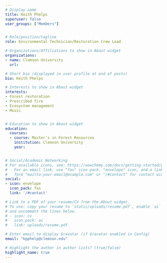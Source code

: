 ```yaml
---
# Display name
title: Keith Phelps
superuser: false
user_groups: ["Members"]


# Role/position/tagline
role: Environmental Technician/Restoration Crew Lead

# Organizations/Affiliations to show in About widget
organizations:
- name: Clemson University
  url: 

# Short bio (displayed in user profile at end of posts)
bio: Keith Phelps

# Interests to show in About widget
interests:
- Forest restoration
- Prescribed fire
- Ecosystem management
- Music


# Education to show in About widget
education:
  courses:
  - course: Master's in Forest Resources
    institution: Clemson University
    year: 


# Social/Academic Networking
# For available icons, see: https://wowchemy.com/docs/getting-started/page-builder/#icons
#   For an email link, use "fas" icon pack, "envelope" icon, and a link in the
#   form "mailto:your-email@example.com" or "/#contact" for contact widget.
social:
- icon: envelope
  icon_pack: fas
  link: '/#contact'

# Link to a PDF of your resume/CV from the About widget.
# To use: copy your resume to `static/uploads/resume.pdf`, enable `ai` icons in `params.toml`,
# and uncomment the lines below.
# - icon: cv
#   icon_pack: ai
#   link: uploads/resume.pdf

# Enter email to display Gravatar (if Gravatar enabled in Config)
email: "kpphelp@clemson.edu"

# Highlight the author in author lists? (true/false)
highlight_name: true
---
```








